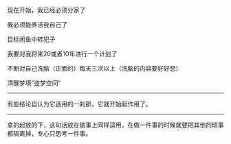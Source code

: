 现在开始，我已经必须分家了

我必须能养活我自己了

目标闲鱼中转犯子
  
我要对我将来20或者10年进行一个计划了

不断对自己洗脑（正面的）每天三次以上（洗脑的内容要好好想）

清醒梦境“盗梦空间”
___
有些结论自认为它适用的一刹那，它就开始起作用了。
___
拿的起放的下，这句话放在做事上同样适用，在做一件事的时候就要把其他的琐事都隔离掉，专心只思考一件事。